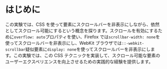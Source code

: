 # はじめに

この実験では、CSS を使って要素にスクロールバーを非表示にしながら、依然としてスクロール可能にするという概念を探ります。スクロールを有効にするために`overflow: auto`プロパティを使い、Firefox では`scrollbar-width: none`を使ってスクロールバーを非表示にし、WebKit ブラウザでは`::-webkit-scrollbar`疑似要素に`display: none`を使ってスクロールバーを非表示にします。この実験では、この CSS テクニックを実装して、スクロール可能な要素のユーザーエクスペリエンスを向上させるための実践的な経験を提供します。
